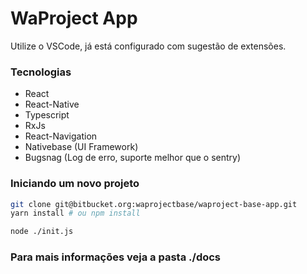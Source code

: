 WaProject App
=============

Utilize o VSCode, já está configurado com sugestão de extensões.

### Tecnologias

* React
* React-Native
* Typescript
* RxJs
* React-Navigation
* Nativebase (UI Framework)
* Bugsnag (Log de erro, suporte melhor que o sentry)

### Iniciando um novo projeto

```bash
git clone git@bitbucket.org:waprojectbase/waproject-base-app.git
yarn install # ou npm install

node ./init.js
```

### Para mais informações veja a pasta ./docs